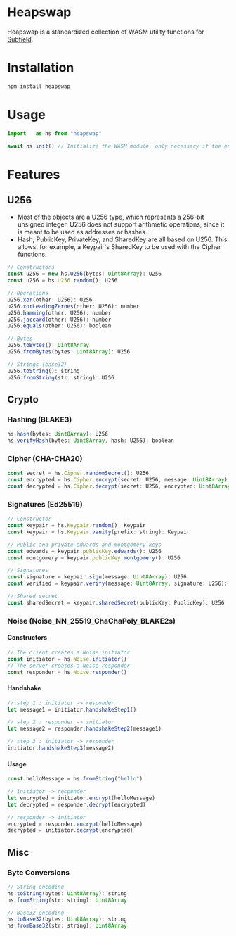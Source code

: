 # Heapswap

Heapswap is a standardized collection of WASM utility functions for [Subfield](https://subfield.org).

# Installation

```bash
npm install heapswap
```

# Usage

```javascript
import   as hs from "heapswap"

await hs.init() // Initialize the WASM module, only necessary if the environment does not support top-level await
```

# Features

## U256

-   Most of the objects are a U256 type, which represents a 256-bit unsigned integer. U256 does not support arithmetic operations, since it is meant to be used as addresses or hashes.
-   Hash, PublicKey, PrivateKey, and SharedKey are all based on U256. This allows, for example, a Keypair's SharedKey to be used with the Cipher functions.

```javascript
// Constructors
const u256 = new hs.U256(bytes: Uint8Array): U256
const u256 = hs.U256.random(): U256

// Operations
u256.xor(other: U256): U256
u256.xorLeadingZeroes(other: U256): number
u256.hamming(other: U256): number
u256.jaccard(other: U256): number
u256.equals(other: U256): boolean

// Bytes
u256.toBytes(): Uint8Array
u256.fromBytes(bytes: Uint8Array): U256

// Strings (base32)
u256.toString(): string
u256.fromString(str: string): U256
```

## Crypto

### Hashing (BLAKE3)

```javascript
hs.hash(bytes: Uint8Array): U256
hs.verifyHash(bytes: Uint8Array, hash: U256): boolean
```

### Cipher (CHA-CHA20)

```javascript
const secret = hs.Cipher.randomSecret(): U256
const encrypted = hs.Cipher.encrypt(secret: U256, message: Uint8Array): Uint8Array
const decrypted = hs.Cipher.decrypt(secret: U256, encrypted: Uint8Array): Uint8Array
```

### Signatures (Ed25519)

```javascript
// Constructor
const keypair = hs.Keypair.random(): Keypair
const keypair = hs.Keypair.vanity(prefix: string): Keypair

// Public and private edwards and montgomery keys
const edwards = keypair.publicKey.edwards(): U256
const montgomery = keypair.publicKey.montgomery(): U256

// Signatures
const signature = keypair.sign(message: Uint8Array): U256
const verified = keypair.verify(message: Uint8Array, signature: U256): boolean

// Shared secret
const sharedSecret = keypair.sharedSecret(publicKey: PublicKey): U256
```

### Noise (Noise_NN_25519_ChaChaPoly_BLAKE2s)

#### Constructors

```javascript
// The client creates a Noise initiator
const initiator = hs.Noise.initiator()
// The server creates a Noise responder
const responder = hs.Noise.responder()
```

#### Handshake

```javascript
// step 1 : initiator -> responder
let message1 = initiator.handshakeStep1()

// step 2 : responder -> initiator
let message2 = responder.handshakeStep2(message1)

// step 3 : initiator -> responder
initiator.handshakeStep3(message2)
```

#### Usage

```javascript
const helloMessage = hs.fromString("hello")

// initiator -> responder
let encrypted = initiator.encrypt(helloMessage)
let decrypted = responder.decrypt(encrypted)

// responder -> initiator
encrypted = responder.encrypt(helloMessage)
decrypted = initiator.decrypt(encrypted)
```

<!---
## JacDHT

JacDHT is a DHT that uses [Jaccard Similarity](https://en.wikipedia.org/wiki/Jaccard_index) for its routing. This is much more computationally expensive than XOR distance (finding the nearest node is O(n) instead of O(log(n))) and has the potential for collisions. But, if it works, it should allow routing based on vector similarity.

### Nodes

```javascript
// LocalNode represents the instance and requires a full keypair
const localNode = new hs.LocalNode(obj: Object, keypair: Keypair): LocalNode

// RemoteNode represents other instances and requires only a public key
const remoteNode = new hs.RemoteNode(
	obj: Object,
	publicKey: PublicKey,
	localNode: LocalNode, // used to calculate the jaccard similarity to self
	pingMs: number,
): RemoteNode
```


### DHT

```javascript
const dht = new hs.JacDHT(
	localNode: LocalNode,
	maxDistNodes: number, // Recommended: 32
	maxPingNodes: number // Recommended: 32
	): JacDHT

// Both adding and removing return the node that was evicted, if any
dht.tryAddNode(node: RemoteNode): hs.RemoteNode | undefined
dht.tryRemoveNode(node: RemoteNode): hs.RemoteNode | undefined

// find the nearest node(s) in address space to a given key
// NearestNode has .node and .dist fields, typically the .node is extracted
dht.nearestNode(key: U256): NearestNode
dht.nearestNodes(key: U256, n: number): NearestNode[]

// find the nodes nearest in address space to the local node
dht.nearestNodesToLocalByDist(n: number): NearestNode[]
// find the nodes nearest in latency space to the local node
dht.nearestNodesToLocalByPing(n: number): NearestNode[]
```
--->

## Misc

### Byte Conversions

```javascript
// String encoding
hs.toString(bytes: Uint8Array): string
hs.fromString(str: string): Uint8Array

// Base32 encoding
hs.toBase32(bytes: Uint8Array): string
hs.fromBase32(str: string): Uint8Array
```
